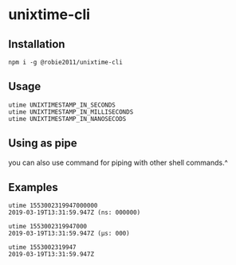 # unixtime-cli

## Installation

    npm i -g @robie2011/unixtime-cli


## Usage

    utime UNIXTIMESTAMP_IN_SECONDS
    utime UNIXTIMESTAMP_IN_MILLISECONDS
    utime UNIXTIMESTAMP_IN_NANOSECODS

## Using as pipe
you can also use command for piping with other shell commands.^


## Examples
```
utime 1553002319947000000
2019-03-19T13:31:59.947Z (ns: 000000)

utime 1553002319947000
2019-03-19T13:31:59.947Z (µs: 000)

utime 1553002319947
2019-03-19T13:31:59.947Z

```